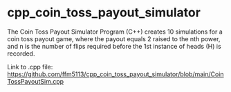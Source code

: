 # cpp_coin_toss_payout_simulator
The Coin Toss Payout Simulator Program (C++) creates 10 simulations for a coin toss payout game, where the payout equals 2 raised to the nth power, and n is the number of flips required before the 1st instance of heads (H) is recorded.

Link to .cpp file:
https://github.com/ffm5113/cpp_coin_toss_payout_simulator/blob/main/CoinTossPayoutSim.cpp
